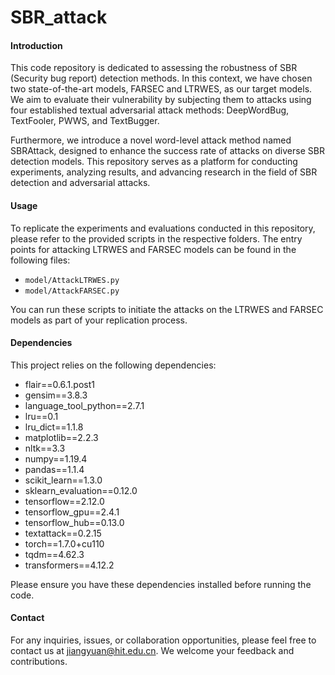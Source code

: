 # SBR_attack

#### Introduction

This code repository is dedicated to assessing the robustness of SBR (Security bug report) detection methods. In this context, we have chosen two state-of-the-art models, FARSEC and LTRWES, as our target models. We aim to evaluate their vulnerability by subjecting them to attacks using four established textual adversarial attack methods: DeepWordBug, TextFooler, PWWS, and TextBugger.

Furthermore, we introduce a novel word-level attack method named SBRAttack, designed to enhance the success rate of attacks on diverse SBR detection models. This repository serves as a platform for conducting experiments, analyzing results, and advancing research in the field of SBR detection and adversarial attacks.

#### Usage

To replicate the experiments and evaluations conducted in this repository, please refer to the provided scripts in the respective folders. The entry points for attacking LTRWES and FARSEC models can be found in the following files:

- `model/AttackLTRWES.py`
- `model/AttackFARSEC.py`

You can run these scripts to initiate the attacks on the LTRWES and FARSEC models as part of your replication process.

#### Dependencies

This project relies on the following dependencies:

- flair==0.6.1.post1
- gensim==3.8.3
- language_tool_python==2.7.1
- lru==0.1
- lru_dict==1.1.8
- matplotlib==2.2.3
- nltk==3.3
- numpy==1.19.4
- pandas==1.1.4
- scikit_learn==1.3.0
- sklearn_evaluation==0.12.0
- tensorflow==2.12.0
- tensorflow_gpu==2.4.1
- tensorflow_hub==0.13.0
- textattack==0.2.15
- torch==1.7.0+cu110
- tqdm==4.62.3
- transformers==4.12.2

Please ensure you have these dependencies installed before running the code. 

#### Contact

For any inquiries, issues, or collaboration opportunities, please feel free to contact us at [jiangyuan@hit.edu.cn](jiangyuan@hit.edu.cn). We welcome your feedback and contributions.